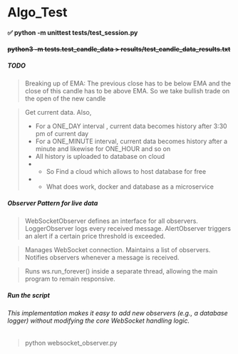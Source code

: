 # Algo_Test

#### ✅ python -m unittest tests/test_session.py

#### ~~python3 -m tests.test_candle_data > results/test_candle_data_results.txt~~


##### ***TODO*** 

>Breaking up of EMA:
The previous close has to be below EMA and the close of this candle has to be above EMA.
So we take bullish trade on the open of the new candle


> Get current data. Also,
> * For a ONE_DAY interval , current data becomes history after 3:30 pm of current day
> * For a ONE_MINUTE interval, current data becomes history after a minute and likewise for ONE_HOUR and so on
> * All history is uploaded to database on cloud
> * * So Find a cloud which allows to host database for free
> * * What does work, docker and database as a microservice


##### Observer Pattern for live data

>   WebSocketObserver defines an interface for all observers.
    LoggerObserver logs every received message.
    AlertObserver triggers an alert if a certain price threshold is exceeded.


>   Manages WebSocket connection.
    Maintains a list of observers.
    Notifies observers whenever a message is received.

>   Runs ws.run_forever() inside a separate thread, allowing the main program to remain responsive.

##### Run the script

###### This implementation makes it easy to add new observers (e.g., a database logger) without modifying the core WebSocket handling logic.
> python websocket_observer.py
